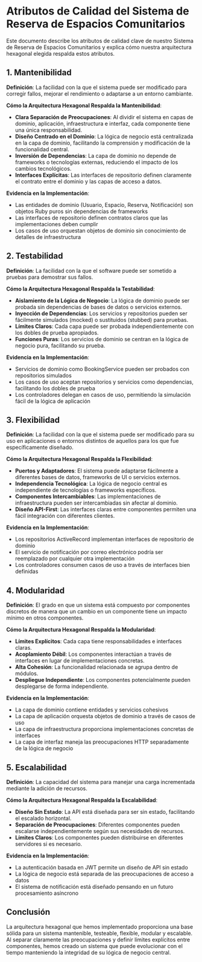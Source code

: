 # Atributos de Calidad del Sistema de Reserva de Espacios Comunitarios

Este documento describe los atributos de calidad clave de nuestro Sistema de Reserva de Espacios Comunitarios y explica cómo nuestra arquitectura hexagonal elegida respalda estos atributos.

## 1. Mantenibilidad

**Definición**: La facilidad con la que el sistema puede ser modificado para corregir fallos, mejorar el rendimiento o adaptarse a un entorno cambiante.

**Cómo la Arquitectura Hexagonal Respalda la Mantenibilidad**:
- **Clara Separación de Preocupaciones**: Al dividir el sistema en capas de dominio, aplicación, infraestructura e interfaz, cada componente tiene una única responsabilidad.
- **Diseño Centrado en el Dominio**: La lógica de negocio está centralizada en la capa de dominio, facilitando la comprensión y modificación de la funcionalidad central.
- **Inversión de Dependencias**: La capa de dominio no depende de frameworks o tecnologías externas, reduciendo el impacto de los cambios tecnológicos.
- **Interfaces Explícitas**: Las interfaces de repositorio definen claramente el contrato entre el dominio y las capas de acceso a datos.

**Evidencia en la Implementación**:
- Las entidades de dominio (Usuario, Espacio, Reserva, Notificación) son objetos Ruby puros sin dependencias de frameworks
- Las interfaces de repositorio definen contratos claros que las implementaciones deben cumplir
- Los casos de uso orquestan objetos de dominio sin conocimiento de detalles de infraestructura

## 2. Testabilidad

**Definición**: La facilidad con la que el software puede ser sometido a pruebas para demostrar sus fallos.

**Cómo la Arquitectura Hexagonal Respalda la Testabilidad**:
- **Aislamiento de la Lógica de Negocio**: La lógica de dominio puede ser probada sin dependencias de bases de datos o servicios externos.
- **Inyección de Dependencias**: Los servicios y repositorios pueden ser fácilmente simulados (mocked) o sustituidos (stubbed) para pruebas.
- **Límites Claros**: Cada capa puede ser probada independientemente con los dobles de prueba apropiados.
- **Funciones Puras**: Los servicios de dominio se centran en la lógica de negocio pura, facilitando su prueba.

**Evidencia en la Implementación**:
- Servicios de dominio como BookingService pueden ser probados con repositorios simulados
- Los casos de uso aceptan repositorios y servicios como dependencias, facilitando los dobles de prueba
- Los controladores delegan en casos de uso, permitiendo la simulación fácil de la lógica de aplicación

## 3. Flexibilidad

**Definición**: La facilidad con la que el sistema puede ser modificado para su uso en aplicaciones o entornos distintos de aquellos para los que fue específicamente diseñado.

**Cómo la Arquitectura Hexagonal Respalda la Flexibilidad**:
- **Puertos y Adaptadores**: El sistema puede adaptarse fácilmente a diferentes bases de datos, frameworks de UI o servicios externos.
- **Independencia Tecnológica**: La lógica de negocio central es independiente de tecnologías o frameworks específicos.
- **Componentes Intercambiables**: Las implementaciones de infraestructura pueden ser intercambiadas sin afectar al dominio.
- **Diseño API-First**: Las interfaces claras entre componentes permiten una fácil integración con diferentes clientes.

**Evidencia en la Implementación**:
- Los repositorios ActiveRecord implementan interfaces de repositorio de dominio
- El servicio de notificación por correo electrónico podría ser reemplazado por cualquier otra implementación
- Los controladores consumen casos de uso a través de interfaces bien definidas

## 4. Modularidad

**Definición**: El grado en que un sistema está compuesto por componentes discretos de manera que un cambio en un componente tiene un impacto mínimo en otros componentes.

**Cómo la Arquitectura Hexagonal Respalda la Modularidad**:
- **Límites Explícitos**: Cada capa tiene responsabilidades e interfaces claras.
- **Acoplamiento Débil**: Los componentes interactúan a través de interfaces en lugar de implementaciones concretas.
- **Alta Cohesión**: La funcionalidad relacionada se agrupa dentro de módulos.
- **Despliegue Independiente**: Los componentes potencialmente pueden desplegarse de forma independiente.

**Evidencia en la Implementación**:
- La capa de dominio contiene entidades y servicios cohesivos
- La capa de aplicación orquesta objetos de dominio a través de casos de uso
- La capa de infraestructura proporciona implementaciones concretas de interfaces
- La capa de interfaz maneja las preocupaciones HTTP separadamente de la lógica de negocio

## 5. Escalabilidad

**Definición**: La capacidad del sistema para manejar una carga incrementada mediante la adición de recursos.

**Cómo la Arquitectura Hexagonal Respalda la Escalabilidad**:
- **Diseño Sin Estado**: La API está diseñada para ser sin estado, facilitando el escalado horizontal.
- **Separación de Preocupaciones**: Diferentes componentes pueden escalarse independientemente según sus necesidades de recursos.
- **Límites Claros**: Los componentes pueden distribuirse en diferentes servidores si es necesario.

**Evidencia en la Implementación**:
- La autenticación basada en JWT permite un diseño de API sin estado
- La lógica de negocio está separada de las preocupaciones de acceso a datos
- El sistema de notificación está diseñado pensando en un futuro procesamiento asíncrono

## Conclusión

La arquitectura hexagonal que hemos implementado proporciona una base sólida para un sistema mantenible, testeable, flexible, modular y escalable. Al separar claramente las preocupaciones y definir límites explícitos entre componentes, hemos creado un sistema que puede evolucionar con el tiempo manteniendo la integridad de su lógica de negocio central.
